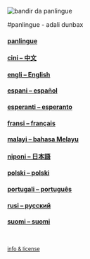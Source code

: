 
![](http://www.panlingue.info/bandir/bandir.png "bandir da panlingue")

#panlingue - adali dunbax

#### [panlingue](panlingue/index.md)

#### [cini – 中文](cini/index.md)

#### [engli – English](engli/index.md)

#### [espani – español](espani/index.md)

#### [esperanti – esperanto](esperanti/index.md)

#### [fransi – français](fransi/index.md)

#### [malayi – bahasa Melayu](malayi/index.md)

#### [niponi – 日本語](niponi/index.md)

#### [polski – polski](polski/index.md)

#### [portugali – português](portugali/index.md)

#### [rusi – русский](rusi/index.md)

#### [suomi – suomi](suomi/index.md)


<small><br><br>[info & license](README.md)</small>
